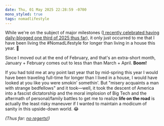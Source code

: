 ```yaml
---
date: Thu, 01 May 2025 22:28:59 -0700
mono_styled: true
tags: nomadlifestyle
---
```


While we're on the subject of major milestones ([I recently celebrated having daily-blogged one third of 2025 thus far](/20250430/one-third-daily-blogging-completed)), it only just occurred to me that I have been living the #NomadLifestyle for longer than living in a house this year. 🤯

Since I moved out at the end of February, and that's an extra-short month, January + February comes out to less than than March + April. **Boom!**

If you had told me at any point last year that by mid-spring this year I would have been traveling full-time for longer than I lived in a house, I would have looked at you like you were smokin' somethin'. But "misery acquaints a man with strange bedfellows" and it took—well, it took the descent of America into a fascist dictatorship and the moral implosion of Big Tech and the aftermath of personal/family battles to get me to realize **life on the road** is actually the least risky maneuver if I wanted to maintain a modicum of sanity in this upside-down world. 😂

_(Thus far: [no regerts!](https://youtu.be/Diyqt5KNvTo))_
